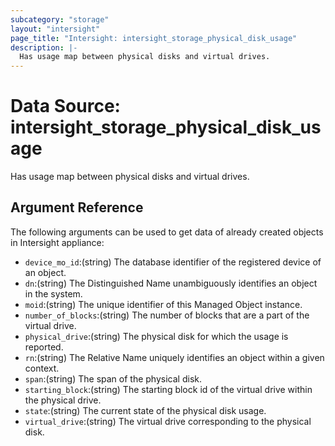 ```yaml
---
subcategory: "storage"
layout: "intersight"
page_title: "Intersight: intersight_storage_physical_disk_usage"
description: |-
  Has usage map between physical disks and virtual drives.
---
```


# Data Source: intersight_storage_physical_disk_usage
Has usage map between physical disks and virtual drives.
## Argument Reference
The following arguments can be used to get data of already created objects in Intersight appliance:
* `device_mo_id`:(string) The database identifier of the registered device of an object. 
* `dn`:(string) The Distinguished Name unambiguously identifies an object in the system. 
* `moid`:(string) The unique identifier of this Managed Object instance. 
* `number_of_blocks`:(string) The number of blocks that are a part of the virtual drive. 
* `physical_drive`:(string) The physical disk for which the usage is reported. 
* `rn`:(string) The Relative Name uniquely identifies an object within a given context. 
* `span`:(string) The span of the physical disk. 
* `starting_block`:(string) The starting block id of the virtual drive within the physical drive. 
* `state`:(string) The current state of the physical disk usage. 
* `virtual_drive`:(string) The virtual drive corresponding to the physical disk. 
